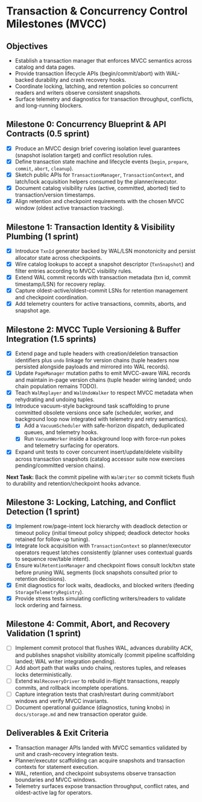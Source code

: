 # Transaction & Concurrency Control Milestones (MVCC)

## Objectives
- Establish a transaction manager that enforces MVCC semantics across catalog and data pages.
- Provide transaction lifecycle APIs (begin/commit/abort) with WAL-backed durability and crash recovery hooks.
- Coordinate locking, latching, and retention policies so concurrent readers and writers observe consistent snapshots.
- Surface telemetry and diagnostics for transaction throughput, conflicts, and long-running blockers.

## Milestone 0: Concurrency Blueprint & API Contracts (0.5 sprint)
- [x] Produce an MVCC design brief covering isolation level guarantees (snapshot isolation target) and conflict resolution rules.
- [x] Define transaction state machine and lifecycle events (`begin`, `prepare`, `commit`, `abort`, `cleanup`).
- [x] Sketch public APIs for `TransactionManager`, `TransactionContext`, and latch/lock acquisition helpers consumed by the planner/executor.
- [x] Document catalog visibility rules (active, committed, aborted) tied to transaction/version timestamps.
- [x] Align retention and checkpoint requirements with the chosen MVCC window (oldest active transaction tracking).

## Milestone 1: Transaction Identity & Visibility Plumbing (1 sprint)
- [x] Introduce `TxnId` generator backed by WAL/LSN monotonicity and persist allocator state across checkpoints.
- [x] Wire catalog lookups to accept a snapshot descriptor (`TxnSnapshot`) and filter entries according to MVCC visibility rules.
- [x] Extend WAL commit records with transaction metadata (txn id, commit timestamp/LSN) for recovery replay.
- [x] Capture oldest-active/oldest-commit LSNs for retention management and checkpoint coordination.
- [x] Add telemetry counters for active transactions, commits, aborts, and snapshot age.

## Milestone 2: MVCC Tuple Versioning & Buffer Integration (1.5 sprints)
- [x] Extend page and tuple headers with creation/deletion transaction identifiers plus `undo` linkage for version chains (tuple headers now persisted alongside payloads and mirrored into WAL records).
- [x] Update `PageManager` mutation paths to emit MVCC-aware WAL records and maintain in-page version chains (tuple header wiring landed; undo chain population remains TODO).
- [x] Teach `WalReplayer` and `WalUndoWalker` to respect MVCC metadata when rehydrating and undoing tuples.
- [x] Introduce vacuum-style background task scaffolding to prune committed obsolete versions once safe (scheduler, worker, and background loop now integrated with telemetry and retry semantics).
	- [x] Add a `VacuumScheduler` with safe-horizon dispatch, deduplicated queues, and telemetry hooks.
	- [x] Run `VacuumWorker` inside a background loop with force-run pokes and telemetry surfacing for operators.
- [x] Expand unit tests to cover concurrent insert/update/delete visibility across transaction snapshots (catalog accessor suite now exercises pending/committed version chains).

**Next Task:** Back the commit pipeline with `WalWriter` so commit tickets flush to durability and retention/checkpoint hooks advance.

## Milestone 3: Locking, Latching, and Conflict Detection (1 sprint)
- [x] Implement row/page-intent lock hierarchy with deadlock detection or timeout policy (initial timeout policy shipped; deadlock detector hooks retained for follow-up tuning).
- [x] Integrate lock acquisition with `TransactionContext` so planner/executor operators request latches consistently (planner uses contextual guards to sequence row/table intent).
- [x] Ensure `WalRetentionManager` and checkpoint flows consult lock/txn state before pruning WAL segments (lock snapshots consulted prior to retention decisions).
- [x] Emit diagnostics for lock waits, deadlocks, and blocked writers (feeding `StorageTelemetryRegistry`).
- [x] Provide stress tests simulating conflicting writers/readers to validate lock ordering and fairness.

## Milestone 4: Commit, Abort, and Recovery Validation (1 sprint)
- [ ] Implement commit protocol that flushes WAL, advances durability ACK, and publishes snapshot visibility atomically (commit pipeline scaffolding landed; WAL writer integration pending).
- [ ] Add abort path that walks undo chains, restores tuples, and releases locks deterministically.
- [ ] Extend `WalRecoveryDriver` to rebuild in-flight transactions, reapply commits, and rollback incomplete operations.
- [ ] Capture integration tests that crash/restart during commit/abort windows and verify MVCC invariants.
- [ ] Document operational guidance (diagnostics, tuning knobs) in `docs/storage.md` and new transaction operator guide.

## Deliverables & Exit Criteria
- Transaction manager APIs landed with MVCC semantics validated by unit and crash-recovery integration tests.
- Planner/executor scaffolding can acquire snapshots and transaction contexts for statement execution.
- WAL, retention, and checkpoint subsystems observe transaction boundaries and MVCC windows.
- Telemetry surfaces expose transaction throughput, conflict rates, and oldest-active lag for operators.
